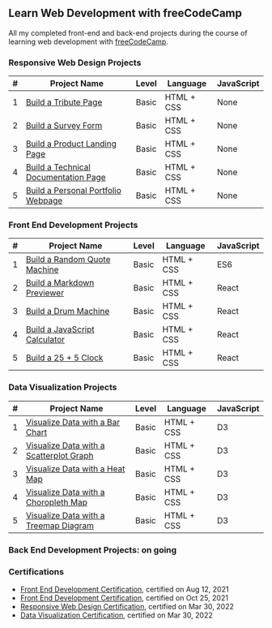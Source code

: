 ## Learn Web Development with freeCodeCamp
All my completed front-end and back-end projects during the course of learning web development with [freeCodeCamp](https://www.freecodecamp.org/).

### Responsive Web Design Projects
| # | Project Name | Level | Language | JavaScript |
|---|------|-------|------|-----|
|1|[Build a Tribute Page](https://codepen.io/thanhgt86/pen/NWdVjqj)|Basic|HTML + CSS|None|
|2|[Build a Survey Form](https://codepen.io/thanhgt86/pen/YzZqZJo)|Basic|HTML + CSS|None|
|3|[Build a Product Landing Page](https://codepen.io/thanhgt86/pen/ExWWyzM)|Basic|HTML + CSS|None|
|4|[Build a Technical Documentation Page](https://codepen.io/thanhgt86/pen/rNyZMJr)|Basic|HTML + CSS|None|
|5|[Build a Personal Portfolio Webpage](https://codepen.io/thanhgt86/pen/gOmQjWo)|Basic|HTML + CSS|None|

### Front End Development Projects
| # | Project Name | Level | Language | JavaScript |
|---|------|-------|------|-----|
|1|[Build a Random Quote Machine](https://codepen.io/thanhgt86/pen/wvedexL)|Basic|HTML + CSS|ES6|
|2|[Build a Markdown Previewer](https://codepen.io/thanhgt86/pen/wveyBOE)|Basic|HTML + CSS|React|
|3|[Build a Drum Machine](https://codepen.io/thanhgt86/pen/XWgBxxQ)|Basic|HTML + CSS|React|
|4|[Build a JavaScript Calculator](https://codepen.io/thanhgt86/pen/eYEpYjV)|Basic|HTML + CSS|React|
|5|[Build a 25 + 5 Clock](https://codepen.io/thanhgt86/pen/VwzmYyd)|Basic|HTML + CSS|React|

### Data Visualization Projects
| # | Project Name | Level | Language | JavaScript |
|---|------|-------|------|-----|
|1|[Visualize Data with a Bar Chart](https://codepen.io/thanhgt86/pen/qBXXJWE)|Basic|HTML + CSS|D3|
|2|[Visualize Data with a Scatterplot Graph](https://codepen.io/thanhgt86/pen/wvqYmbv)|Basic|HTML + CSS|D3|
|3|[Visualize Data with a Heat Map](https://codepen.io/thanhgt86/pen/XWaQYrj)|Basic|HTML + CSS|D3|
|4|[Visualize Data with a Choropleth Map](https://codepen.io/thanhgt86/pen/abLoqrZ)|Basic|HTML + CSS|D3|
|5|[Visualize Data with a Treemap Diagram](https://codepen.io/thanhgt86/pen/abLogNm)|Basic|HTML + CSS|D3|


### Back End Development Projects: on going


### Certifications
- [Front End Development Certification](https://www.freecodecamp.org/certification/minhthanh/javascript-algorithms-and-data-structures), certified on Aug 12, 2021
- [Front End Development Certification](https://www.freecodecamp.org/certification/minhthanh/front-end-development-libraries), certified on Oct 25, 2021
- [Responsive Web Design Certification](https://www.freecodecamp.org/certification/minhthanh/data-visualization), certified on Mar 30, 2022
- [Data Visualization Certification](https://www.freecodecamp.org/certification/minhthanh/data-visualization), certified on Mar 30, 2022
